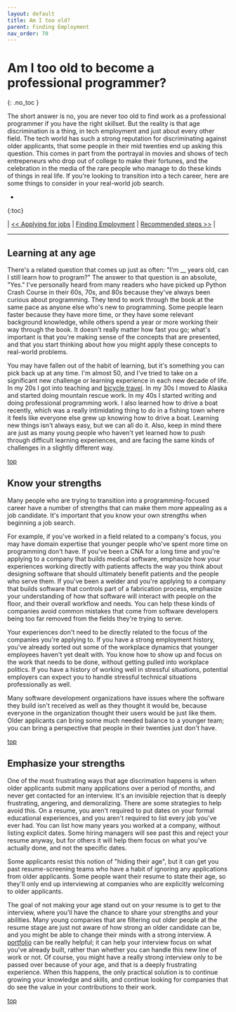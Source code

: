 ```yaml
---
layout: default
title: Am I too old?
parent: Finding Employment
nav_order: 70
---
```


# Am I too old to become a professional programmer?
{: .no_toc }

The short answer is no, you are never too old to find work as a professional programmer if you have the right skillset. But the reality is that age discrimination is a thing, in tech employment and just about every other field. The tech world has such a strong reputation for discriminating against older applicants, that some people in their mid twenties end up asking this question. This comes in part from the portrayal in movies and shows of tech entrepeneurs who drop out of college to make their fortunes, and the celebration in the media of the rare people who manage to do these kinds of things in real life. If you're looking to transition into a tech career, here are some things to consider in your real-world job search.

* 
{:toc}

| [<< Applying for jobs](../applying_jobs/) | [Finding Employment](../../finding_employment/) | [Recommended steps >>]() |

---

## Learning at any age

There's a related question that comes up just as often: "I'm __ years old, can I still learn how to program?" The answer to that question is an absolute, "Yes." I've personally heard from many readers who have picked up Python Crash Course in their 60s, 70s, and 80s because they've always been curious about programming. They tend to work through the book at the same pace as anyone else who's new to programming. Some people learn faster because they have more time, or they have some relevant background knowledge, while others spend a year or more working their way through the book. It doesn't really matter how fast you go; what's important is that you're making sense of the concepts that are presented, and that you start thinking about how you might apply these concepts to real-world problems.

You may have fallen out of the habit of learning, but it's something you can pick back up at any time. I'm almost 50, and I've tried to take on a significant new challenge or learning experience in each new decade of life. In my 20s I got into teaching and [bicycle travel](https://www.amazon.com/Road-Alaska-Eric-Matthes/dp/1544175965). In my 30s I moved to Alaska and started doing mountain rescue work. In my 40s I started writing and doing professional programming work. I also learned how to drive a boat recently, which was a really intimidating thing to do in a fishing town where it feels like everyone else grew up knowing how to drive a boat. Learning new things isn't always easy, but we can all do it. Also, keep in mind there are just as many young people who haven't yet learned how to push through difficult learning experiences, and are facing the same kinds of challenges in a slightly different way.

[top](#top)

## Know your strengths

Many people who are trying to transition into a programming-focused career have a number of strengths that can make them more appealing as a job candidate. It's important that you know your own strengths when beginning a job search.

For example, if you've worked in a field related to a company's focus, you may have domain expertise that younger people who've spent more time on programming don't have. If you've been a CNA for a long time and you're applying to a company that builds medical software, emphasize how your experiences working directly with patients affects the way you think about designing software that should ultimately benefit patients and the people who serve them. If you've been a welder and you're applying to a company that builds software that controls part of a fabrication process, emphasize your understanding of how that software will interact with people on the floor, and their overall workflow and needs. You can help these kinds of companies avoid common mistakes that come from software developers being too far removed from the fields they're trying to serve.

Your experiences don't need to be directly related to the focus of the companies you're applying to. If you have a strong employment history, you've already sorted out some of the workplace dynamics that younger employees haven't yet dealt with. You know how to show up and focus on the work that needs to be done, without getting pulled into workplace politics. If you have a history of working well in stressful situations, potential employers can expect you to handle stressful technical situations professionally as well.

Many software development organizations have issues where the software they build isn't received as well as they thought it would be, because everyone in the organization thought their users would be just like them. Older applicants can bring some much needed balance to a younger team; you can bring a perspective that people in their twenties just don't have.

[top](#top)

## Emphasize your strengths

One of the most frustrating ways that age discrimation happens is when older applicants submit many applications over a period of months, and never get contacted for an interview. It's an invisible rejection that is deeply frustrating, angering, and demoralizing. There are some strategies to help avoid this. On a resume, you aren't required to put dates on your formal educational experiences, and you aren't required to list every job you've ever had. You can list how many years you worked at a company, without listing explicit dates. Some hiring managers will see past this and reject your resume anyway, but for others it will help them focus on what you've actually done, and not the specific dates.

Some applicants resist this notion of "hiding their age", but it can get you past resume-screening teams who have a habit of ignoring any applications from older applicants. Some people want their resume to state their age, so they'll only end up interviewing at companies who are explicitly welcoming to older applicants.

The goal of not making your age stand out on your resume is to get to the interview, where you'll have the chance to share your strengths and your abilities. Many young companies that are filtering out older people at the resume stage are just not aware of how strong an older candidate can be, and you might be able to change their minds with a strong interview. A [portfolio](../building_portfolio/) can be really helpful; it can help your interview focus on what you've already built, rather than whether you can handle this new line of work or not. Of course, you might have a really strong interview only to be passed over because of your age, and that is a deeply frustrating experience. When this happens, the only practical solution is to continue growing your knowledge and skills, and continue looking for companies that do see the value in your contributions to their work.

[top](#top)